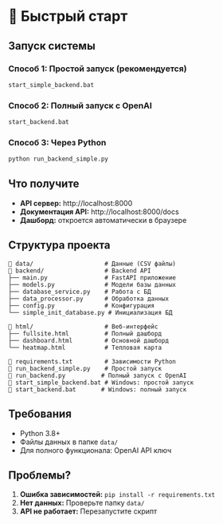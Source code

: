 # 🚀 Быстрый старт

## Запуск системы

### Способ 1: Простой запуск (рекомендуется)
```cmd
start_simple_backend.bat
```

### Способ 2: Полный запуск с OpenAI
```cmd
start_backend.bat
```

### Способ 3: Через Python
```cmd
python run_backend_simple.py
```

## Что получите

- **API сервер:** http://localhost:8000
- **Документация API:** http://localhost:8000/docs
- **Дашборд:** откроется автоматически в браузере

## Структура проекта

```
📁 data/                    # Данные (CSV файлы)
📁 backend/                 # Backend API
├── main.py                # FastAPI приложение
├── models.py              # Модели базы данных
├── database_service.py    # Работа с БД
├── data_processor.py      # Обработка данных
├── config.py              # Конфигурация
└── simple_init_database.py # Инициализация БД

📁 html/                    # Веб-интерфейс
├── fullsite.html          # Полный дашборд
├── dashboard.html         # Основной дашборд
└── heatmap.html           # Тепловая карта

📄 requirements.txt         # Зависимости Python
📄 run_backend_simple.py    # Простой запуск
📄 run_backend.py          # Полный запуск с OpenAI
📄 start_simple_backend.bat # Windows: простой запуск
📄 start_backend.bat       # Windows: полный запуск
```

## Требования

- Python 3.8+
- Файлы данных в папке `data/`
- Для полного функционала: OpenAI API ключ

## Проблемы?

1. **Ошибка зависимостей:** `pip install -r requirements.txt`
2. **Нет данных:** Проверьте папку `data/`
3. **API не работает:** Перезапустите скрипт
